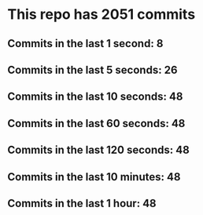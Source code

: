 # This repo has 2051 commits

## Commits in the last 1 second: 8
## Commits in the last 5 seconds: 26
## Commits in the last 10 seconds: 48
## Commits in the last 60 seconds: 48
## Commits in the last 120 seconds: 48
## Commits in the last 10 minutes: 48
## Commits in the last 1 hour: 48
